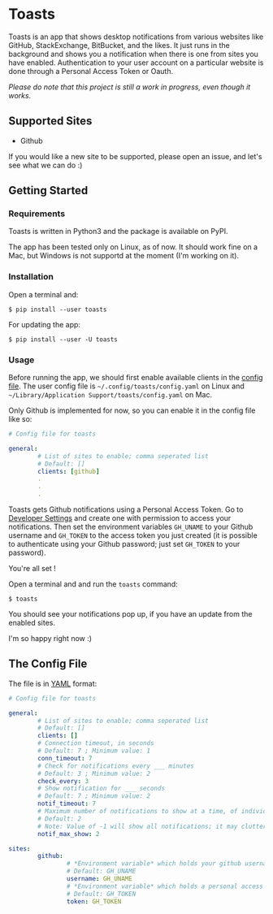 # Toasts

Toasts is an app that shows desktop notifications from various websites like GitHub,
StackExchange, BitBucket, and the likes. It just runs in the background and shows
you a notification when there is one from sites you have enabled. Authentication to
your user account on a particular website is done through a Personal Access Token or
Oauth.


*Please do note that this project is still a work in progress, even though it works.*


## Supported Sites

- Github

If you would like a new site to be supported, please open an issue, and let's see
what we can do :)

## Getting Started

### Requirements

Toasts is written in Python3 and the package is available on PyPI.

The app has been tested only on Linux, as of now. It should work fine on a Mac, but
Windows is not supportd at the moment (I'm working on it).

### Installation

Open a terminal and:

```shell
$ pip install --user toasts
```

For updating the app:
```shell
$ pip install --user -U toasts
```

### Usage

Before running the app, we should first enable available clients in the
[config file](#the-config-file).
The user config file is `~/.config/toasts/config.yaml` on Linux and
`~/Library/Application Support/toasts/config.yaml` on Mac.

Only Github is implemented for now, so you can enable it in the config file like so:

```yaml
# Config file for toasts

general:
        # List of sites to enable; comma seperated list
        # Default: []
        clients: [github]
        .
        .
        .
```

Toasts gets Github notifications using a Personal Access Token. Go to
[Developer Settings](https://github.com/settings/tokens) and create one
with permission to access your notifications.
Then set the environment variables `GH_UNAME` to your Github username and `GH_TOKEN` to the
access token you just created (it is possible to authenticate using your Github
password; just set `GH_TOKEN` to your password). <!-- security - use password as token -->

You're all set !

Open a terminal and and run the `toasts` command:

```shell
$ toasts
```

You should see your notifications pop up, if you have an update from the
enabled sites.

I'm so happy right now :)

## The Config File
 The file is in [YAML](https://learnxinyminutes.com/docs/yaml/) format:

```yaml
# Config file for toasts

general:
        # List of sites to enable; comma seperated list
        # Default: []
        clients: []
        # Connection timeout, in seconds
        # Default: 7 ; Minimum value: 1
        conn_timeout: 7
        # Check for notifications every ___ minutes
        # Default: 3 ; Minimum value: 2
        check_every: 3
        # Show notification for ___ seconds
        # Default: 7 ; Minimum value: 2
        notif_timeout: 7
        # Maximum number of notifications to show at a time, of individual clients.
        # Default: 2
        # Note: Value of -1 will show all notifications; it may clutter your workspace.
        notif_max_show: 2

sites:
        github:
                # *Environment variable* which holds your github username
                # Default: GH_UNAME
                username: GH_UNAME
                # *Environment variable* which holds a personal access token for authentication
                # Default: GH_TOKEN
                token: GH_TOKEN
```
